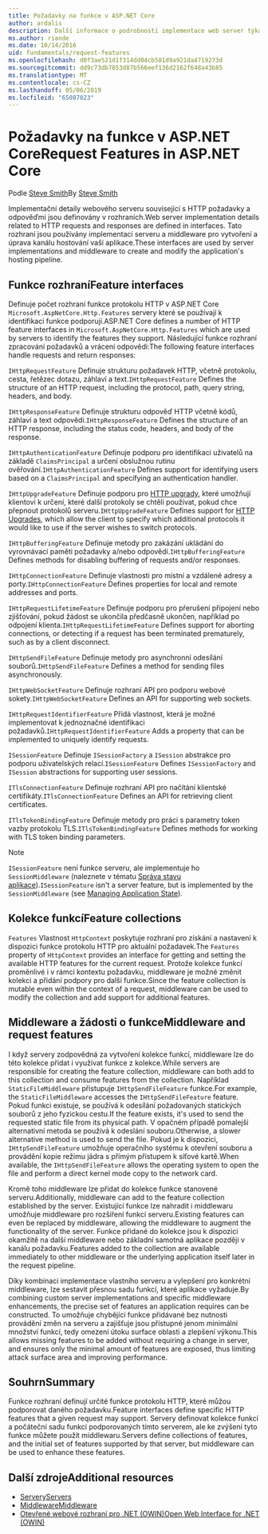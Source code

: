 ```yaml
---
title: Požadavky na funkce v ASP.NET Core
author: ardalis
description: Další informace o podrobnosti implementace web server týkající se požadavků HTTP a odpovědí, které jsou definovány v rozhraní ASP.NET Core.
ms.author: riande
ms.date: 10/14/2016
uid: fundamentals/request-features
ms.openlocfilehash: d0f3ae521d1f314dd04cb581d9a921da4719273d
ms.sourcegitcommit: dd9c73db7853d87b566eef136d2162f648a43b85
ms.translationtype: MT
ms.contentlocale: cs-CZ
ms.lasthandoff: 05/06/2019
ms.locfileid: "65087023"
---
```

# <a name="request-features-in-aspnet-core"></a><span data-ttu-id="87b89-103">Požadavky na funkce v ASP.NET Core</span><span class="sxs-lookup"><span data-stu-id="87b89-103">Request Features in ASP.NET Core</span></span>

<span data-ttu-id="87b89-104">Podle [Steve Smith](https://ardalis.com/)</span><span class="sxs-lookup"><span data-stu-id="87b89-104">By [Steve Smith](https://ardalis.com/)</span></span>

<span data-ttu-id="87b89-105">Implementační detaily webového serveru související s HTTP požadavky a odpověďmi jsou definovány v rozhraních.</span><span class="sxs-lookup"><span data-stu-id="87b89-105">Web server implementation details related to HTTP requests and responses are defined in interfaces.</span></span> <span data-ttu-id="87b89-106">Tato rozhraní jsou používány implementací serveru a middleware pro vytvoření a úprava kanálu hostování vaší aplikace.</span><span class="sxs-lookup"><span data-stu-id="87b89-106">These interfaces are used by server implementations and middleware to create and modify the application's hosting pipeline.</span></span>

## <a name="feature-interfaces"></a><span data-ttu-id="87b89-107">Funkce rozhraní</span><span class="sxs-lookup"><span data-stu-id="87b89-107">Feature interfaces</span></span>

<span data-ttu-id="87b89-108">Definuje počet rozhraní funkce protokolu HTTP v ASP.NET Core `Microsoft.AspNetCore.Http.Features` servery které se používají k identifikaci funkce podporují.</span><span class="sxs-lookup"><span data-stu-id="87b89-108">ASP.NET Core defines a number of HTTP feature interfaces in `Microsoft.AspNetCore.Http.Features` which are used by servers to identify the features they support.</span></span> <span data-ttu-id="87b89-109">Následující funkce rozhraní zpracování požadavků a vrácení odpovědi:</span><span class="sxs-lookup"><span data-stu-id="87b89-109">The following feature interfaces handle requests and return responses:</span></span>

<span data-ttu-id="87b89-110">`IHttpRequestFeature` Definuje strukturu požadavek HTTP, včetně protokolu, cesta, řetězec dotazu, záhlaví a text.</span><span class="sxs-lookup"><span data-stu-id="87b89-110">`IHttpRequestFeature` Defines the structure of an HTTP request, including the protocol, path, query string, headers, and body.</span></span>

<span data-ttu-id="87b89-111">`IHttpResponseFeature` Definuje strukturu odpověď HTTP včetně kódů, záhlaví a text odpovědi.</span><span class="sxs-lookup"><span data-stu-id="87b89-111">`IHttpResponseFeature` Defines the structure of an HTTP response, including the status code, headers, and body of the response.</span></span>

<span data-ttu-id="87b89-112">`IHttpAuthenticationFeature` Definuje podporu pro identifikaci uživatelů na základě `ClaimsPrincipal` a určení obslužnou rutinu ověřování.</span><span class="sxs-lookup"><span data-stu-id="87b89-112">`IHttpAuthenticationFeature` Defines support for identifying users based on a `ClaimsPrincipal` and specifying an authentication handler.</span></span>

<span data-ttu-id="87b89-113">`IHttpUpgradeFeature` Definuje podporu pro [HTTP upgrady](https://tools.ietf.org/html/rfc2616.html#section-14.42), které umožňují klientovi k určení, které další protokoly se chtěli používat, pokud chce přepnout protokolů serveru.</span><span class="sxs-lookup"><span data-stu-id="87b89-113">`IHttpUpgradeFeature` Defines support for [HTTP Upgrades](https://tools.ietf.org/html/rfc2616.html#section-14.42), which allow the client to specify which additional protocols it would like to use if the server wishes to switch protocols.</span></span>

<span data-ttu-id="87b89-114">`IHttpBufferingFeature` Definuje metody pro zakázání ukládání do vyrovnávací paměti požadavky a/nebo odpovědí.</span><span class="sxs-lookup"><span data-stu-id="87b89-114">`IHttpBufferingFeature` Defines methods for disabling buffering of requests and/or responses.</span></span>

<span data-ttu-id="87b89-115">`IHttpConnectionFeature` Definuje vlastnosti pro místní a vzdálené adresy a porty.</span><span class="sxs-lookup"><span data-stu-id="87b89-115">`IHttpConnectionFeature` Defines properties for local and remote addresses and ports.</span></span>

<span data-ttu-id="87b89-116">`IHttpRequestLifetimeFeature` Definuje podporu pro přerušení připojení nebo zjišťování, pokud žádost se ukončila předčasně ukončen, například po odpojení klienta.</span><span class="sxs-lookup"><span data-stu-id="87b89-116">`IHttpRequestLifetimeFeature` Defines support for aborting connections, or detecting if a request has been terminated prematurely, such as by a client disconnect.</span></span>

<span data-ttu-id="87b89-117">`IHttpSendFileFeature` Definuje metody pro asynchronní odesílání souborů.</span><span class="sxs-lookup"><span data-stu-id="87b89-117">`IHttpSendFileFeature` Defines a method for sending files asynchronously.</span></span>

<span data-ttu-id="87b89-118">`IHttpWebSocketFeature` Definuje rozhraní API pro podporu webové sokety.</span><span class="sxs-lookup"><span data-stu-id="87b89-118">`IHttpWebSocketFeature` Defines an API for supporting web sockets.</span></span>

<span data-ttu-id="87b89-119">`IHttpRequestIdentifierFeature` Přidá vlastnost, která je možné implementovat k jednoznačné identifikaci požadavků.</span><span class="sxs-lookup"><span data-stu-id="87b89-119">`IHttpRequestIdentifierFeature` Adds a property that can be implemented to uniquely identify requests.</span></span>

<span data-ttu-id="87b89-120">`ISessionFeature` Definuje `ISessionFactory` a `ISession` abstrakce pro podporu uživatelských relací.</span><span class="sxs-lookup"><span data-stu-id="87b89-120">`ISessionFeature` Defines `ISessionFactory` and `ISession` abstractions for supporting user sessions.</span></span>

<span data-ttu-id="87b89-121">`ITlsConnectionFeature` Definuje rozhraní API pro načítání klientské certifikáty.</span><span class="sxs-lookup"><span data-stu-id="87b89-121">`ITlsConnectionFeature` Defines an API for retrieving client certificates.</span></span>

<span data-ttu-id="87b89-122">`ITlsTokenBindingFeature` Definuje metody pro práci s parametry token vazby protokolu TLS.</span><span class="sxs-lookup"><span data-stu-id="87b89-122">`ITlsTokenBindingFeature` Defines methods for working with TLS token binding parameters.</span></span>

> [!NOTE]
> <span data-ttu-id="87b89-123">`ISessionFeature` není funkce serveru, ale implementuje ho `SessionMiddleware` (naleznete v tématu [Správa stavu aplikace](app-state.md)).</span><span class="sxs-lookup"><span data-stu-id="87b89-123">`ISessionFeature` isn't a server feature, but is implemented by the `SessionMiddleware` (see [Managing Application State](app-state.md)).</span></span>

## <a name="feature-collections"></a><span data-ttu-id="87b89-124">Kolekce funkcí</span><span class="sxs-lookup"><span data-stu-id="87b89-124">Feature collections</span></span>

<span data-ttu-id="87b89-125">`Features` Vlastnost `HttpContext` poskytuje rozhraní pro získání a nastavení k dispozici funkce protokolu HTTP pro aktuální požadavek.</span><span class="sxs-lookup"><span data-stu-id="87b89-125">The `Features` property of `HttpContext` provides an interface for getting and setting the available HTTP features for the current request.</span></span> <span data-ttu-id="87b89-126">Protože kolekce funkcí proměnlivé i v rámci kontextu požadavku, middleware je možné změnit kolekci a přidání podpory pro další funkce.</span><span class="sxs-lookup"><span data-stu-id="87b89-126">Since the feature collection is mutable even within the context of a request, middleware can be used to modify the collection and add support for additional features.</span></span>

## <a name="middleware-and-request-features"></a><span data-ttu-id="87b89-127">Middleware a žádosti o funkce</span><span class="sxs-lookup"><span data-stu-id="87b89-127">Middleware and request features</span></span>

<span data-ttu-id="87b89-128">I když servery zodpovědná za vytvoření kolekce funkcí, middleware lze do této kolekce přidat i využívat funkce z kolekce.</span><span class="sxs-lookup"><span data-stu-id="87b89-128">While servers are responsible for creating the feature collection, middleware can both add to this collection and consume features from the collection.</span></span> <span data-ttu-id="87b89-129">Například `StaticFileMiddleware` přistupuje `IHttpSendFileFeature` funkce.</span><span class="sxs-lookup"><span data-stu-id="87b89-129">For example, the `StaticFileMiddleware` accesses the `IHttpSendFileFeature` feature.</span></span> <span data-ttu-id="87b89-130">Pokud funkci existuje, se používá k odesílání požadovaných statických souborů z jeho fyzickou cestu.</span><span class="sxs-lookup"><span data-stu-id="87b89-130">If the feature exists, it's used to send the requested static file from its physical path.</span></span> <span data-ttu-id="87b89-131">V opačném případě pomalejší alternativní metoda se používá k odeslání souboru.</span><span class="sxs-lookup"><span data-stu-id="87b89-131">Otherwise, a slower alternative method is used to send the file.</span></span> <span data-ttu-id="87b89-132">Pokud je k dispozici, `IHttpSendFileFeature` umožňuje operačního systému k otevření souboru a provádění kopie režimu jádra s přímým přístupem k síťové kartě.</span><span class="sxs-lookup"><span data-stu-id="87b89-132">When available, the `IHttpSendFileFeature` allows the operating system to open the file and perform a direct kernel mode copy to the network card.</span></span>

<span data-ttu-id="87b89-133">Kromě toho middleware lze přidat do kolekce funkce stanovené serveru.</span><span class="sxs-lookup"><span data-stu-id="87b89-133">Additionally, middleware can add to the feature collection established by the server.</span></span> <span data-ttu-id="87b89-134">Existující funkce lze nahradit i middlewaru umožňuje middleware pro rozšíření funkcí serveru.</span><span class="sxs-lookup"><span data-stu-id="87b89-134">Existing features can even be replaced by middleware, allowing the middleware to augment the functionality of the server.</span></span> <span data-ttu-id="87b89-135">Funkce přidané do kolekce jsou k dispozici okamžitě na další middleware nebo základní samotná aplikace později v kanálu požadavku.</span><span class="sxs-lookup"><span data-stu-id="87b89-135">Features added to the collection are available immediately to other middleware or the underlying application itself later in the request pipeline.</span></span>

<span data-ttu-id="87b89-136">Díky kombinaci implementace vlastního serveru a vylepšení pro konkrétní middleware, lze sestavit přesnou sadu funkcí, které aplikace vyžaduje.</span><span class="sxs-lookup"><span data-stu-id="87b89-136">By combining custom server implementations and specific middleware enhancements, the precise set of features an application requires can be constructed.</span></span> <span data-ttu-id="87b89-137">To umožňuje chybějící funkce přidávané bez nutnosti provádění změn na serveru a zajišťuje jsou přístupné jenom minimální množství funkcí, tedy omezení útoku surface oblasti a zlepšení výkonu.</span><span class="sxs-lookup"><span data-stu-id="87b89-137">This allows missing features to be added without requiring a change in server, and ensures only the minimal amount of features are exposed, thus limiting attack surface area and improving performance.</span></span>

## <a name="summary"></a><span data-ttu-id="87b89-138">Souhrn</span><span class="sxs-lookup"><span data-stu-id="87b89-138">Summary</span></span>

<span data-ttu-id="87b89-139">Funkce rozhraní definují určité funkce protokolu HTTP, které můžou podporovat daného požadavku.</span><span class="sxs-lookup"><span data-stu-id="87b89-139">Feature interfaces define specific HTTP features that a given request may support.</span></span> <span data-ttu-id="87b89-140">Servery definovat kolekce funkcí a počáteční sadu funkcí podporovaných tímto serverem, ale ke zvýšení tyto funkce můžete použít middlewaru.</span><span class="sxs-lookup"><span data-stu-id="87b89-140">Servers define collections of features, and the initial set of features supported by that server, but middleware can be used to enhance these features.</span></span>

## <a name="additional-resources"></a><span data-ttu-id="87b89-141">Další zdroje</span><span class="sxs-lookup"><span data-stu-id="87b89-141">Additional resources</span></span>

* [<span data-ttu-id="87b89-142">Servery</span><span class="sxs-lookup"><span data-stu-id="87b89-142">Servers</span></span>](xref:fundamentals/servers/index)
* [<span data-ttu-id="87b89-143">Middleware</span><span class="sxs-lookup"><span data-stu-id="87b89-143">Middleware</span></span>](xref:fundamentals/middleware/index)
* [<span data-ttu-id="87b89-144">Otevřené webové rozhraní pro .NET (OWIN)</span><span class="sxs-lookup"><span data-stu-id="87b89-144">Open Web Interface for .NET (OWIN)</span></span>](xref:fundamentals/owin)
